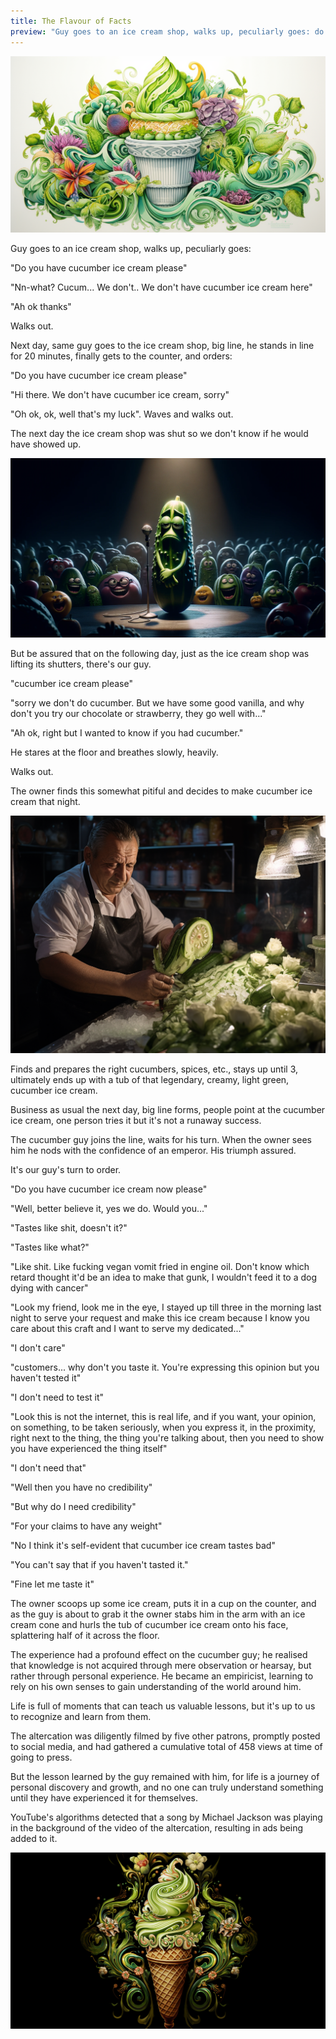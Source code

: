 ```yaml
---
title: The Flavour of Facts
preview: "Guy goes to an ice cream shop, walks up, peculiarly goes: do you have cucumber ice cream please"
---
```


![](/assets/images/stories/flavour_of_facts_2.png)

Guy goes to an ice cream shop, walks up, peculiarly goes:

"Do you have cucumber ice cream please"

"Nn-what? Cucum... We don't.. We don't have cucumber ice cream here"

"Ah ok thanks"

Walks out.

Next day, same guy goes to the ice cream shop, big line, he stands in line for 20 minutes, finally gets to the counter, and orders:

"Do you have cucumber ice cream please"

"Hi there. We don't have cucumber ice cream, sorry"

"Oh ok, ok, well that's my luck". Waves and walks out. 

The next day the ice cream shop was shut so we don't know if he would have showed up. 

![](/assets/images/stories/flavour_of_facts_4.png)

But be assured that on the following day, just as the ice cream shop was lifting its shutters, there's our guy. 

"cucumber ice cream please"

"sorry we don't do cucumber. But we have some good vanilla, and why don't you try our chocolate or strawberry, they go well with..."

"Ah ok, right but I wanted to know if you had cucumber."

He stares at the floor and breathes slowly, heavily. 

Walks out.

The owner finds this somewhat pitiful and decides to make cucumber ice cream that night. 

![](/assets/images/stories/flavour_of_facts_1.png)

Finds and prepares the right cucumbers, spices, etc., stays up until 3, ultimately ends up with a tub of that legendary, creamy, light green, cucumber ice cream. 

Business as usual the next day, big line forms, people point at the cucumber ice cream, one person tries it but it's not a runaway success.

The cucumber guy joins the line, waits for his turn. When the owner sees him he nods with the confidence of an emperor. His triumph assured.

It's our guy's turn to order. 

"Do you have cucumber ice cream now please"

"Well, better believe it, yes we do. Would you..."

"Tastes like shit, doesn't it?"

"Tastes like what?"

"Like shit. Like fucking vegan vomit fried in engine oil. Don't know which retard thought it'd be an idea to make that gunk, I wouldn't feed it to a dog dying with cancer"

"Look my friend, look me in the eye, I stayed up till three in the morning last night to serve your request and make this ice cream because I know you care about this craft and I want to serve my dedicated..."

"I don't care"

"customers... why don't you taste it. You're expressing this opinion but you haven't tested it"

"I don't need to test it"

"Look this is not the internet, this is real life, and if you want, your opinion, on something, to be taken seriously, when you express it, in the proximity, right next to the thing, the thing you're talking about, then you need to show you have experienced the thing itself"

"I don't need that"

"Well then you have no credibility"

"But why do I need credibility"

"For your claims to have any weight"

"No I think it's self-evident that cucumber ice cream tastes bad"

"You can't say that if you haven't tasted it."

"Fine let me taste it"

The owner scoops up some ice cream, puts it in a cup on the counter, and as the guy is about to grab it the owner stabs him in the arm with an ice cream cone and hurls the tub of cucumber ice cream onto his face, splattering half of it across the floor.

The experience had a profound effect on the cucumber guy; he realised that knowledge is not acquired through mere observation or hearsay, but rather through personal experience. He became an empiricist, learning to rely on his own senses to gain understanding of the world around him. 

Life is full of moments that can teach us valuable lessons, but it's up to us to recognize and learn from them. 

The altercation was diligently filmed by five other patrons, promptly posted to social media, and had gathered a cumulative total of 458 views at time of going to press.

But the lesson learned by the guy remained with him, for life is a journey of personal discovery and growth, and no one can truly understand something until they have experienced it for themselves.

YouTube's algorithms detected that a song by Michael Jackson was playing in the background of the video of the altercation, resulting in ads being added to it.

![](/assets/images/stories/flavour_of_facts_3.png)